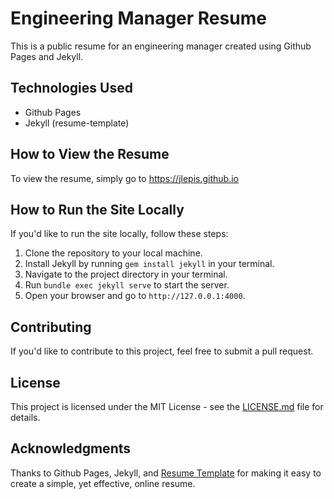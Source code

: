 # Engineering Manager Resume

This is a public resume for an engineering manager created using Github Pages and Jekyll.

## Technologies Used

- Github Pages
- Jekyll (resume-template)

## How to View the Resume

To view the resume, simply go to https://jlepis.github.io

## How to Run the Site Locally

If you'd like to run the site locally, follow these steps:

1. Clone the repository to your local machine.
2. Install Jekyll by running `gem install jekyll` in your terminal.
3. Navigate to the project directory in your terminal.
4. Run `bundle exec jekyll serve` to start the server.
5. Open your browser and go to `http://127.0.0.1:4000`.

## Contributing

If you'd like to contribute to this project, feel free to submit a pull request.

## License

This project is licensed under the MIT License - see the [LICENSE.md](LICENSE.md) file for details.

## Acknowledgments

Thanks to Github Pages, Jekyll, and [Resume Template](https://github.com/jglovier/resume-template) for making it easy to create a simple, yet effective, online resume.
